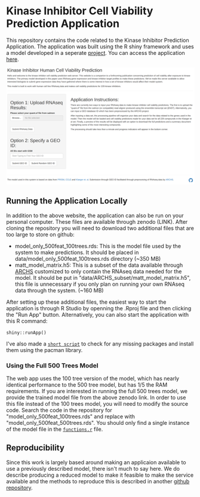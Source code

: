 # Kinase Inhibitor Cell Viability Prediction Application

This repository contains the code related to the Kinase Inhibitor Prediction Application. The application was built using the R shiny framework and uses a model developed in a seperate [project](https://github.com/gomezlab/PRISM_perturbations). You can access the application [here](https://kipred.gomezlab.org/).

![screenshot of kinase inhibitor pred app](application_screenshot.png)

## Running the Application Locally

In addition to the above website, the application can also be run on your personal computer. These files are available through zenodo (LINK). After cloning the repository you will need to download two additional files that are too large to store on github:

* model_only_500feat_100trees.rds: This is the model file used by the system to make predictions. It should be placed in data/model_only_500feat_100trees.rds directory (~350 MB)
* matt_model_matrix.h5: This is a subset of the data available through [ARCHS](https://maayanlab.cloud/archs4/) customized to only contain the RNAseq data needed for the model. It should be put in "data/ARCHS_subset/matt_model_matrix.h5", this file is unnecessary if you only plan on running your own RNAseq data through the system. (~160 MB)

After setting up these additional files, the easiest way to start the application is through R Studio by openning the .Rproj file and then clicking the "Run App" button. Alternatively, you can also start the application with this R command:

```{r}
shiny::runApp()
```

I've also made a [`short script`](package_check.R) to check for any missing packages and install them using the pacman library.

### Using the Full 500 Trees Model

The web app uses the 100 tree version of the model, which has nearly identical performance to the 500 tree model, but has 1/5 the RAM requirements. If you are interested in running the full 500 trees model, we provide the trained model file from the above zenodo link. In order to use this file instead of the 100 trees model, you will need to modify the source code. Search the code in the repository for "model_only_500feat_100trees.rds" and replace with 
"model_only_500feat_500trees.rds". You should only find a single instance of the model file in the [`functions.r`](functions.R) file.

## Reproducibility

Since this work is largely based around making an applicaion available to use a previously described model, there isn't much to say here. We do describe producing a reduced model to make it feasible to make the service available and the methods to reproduce this is described in another [github repository](https://github.com/gomezlab/PRISM_perturbations).

